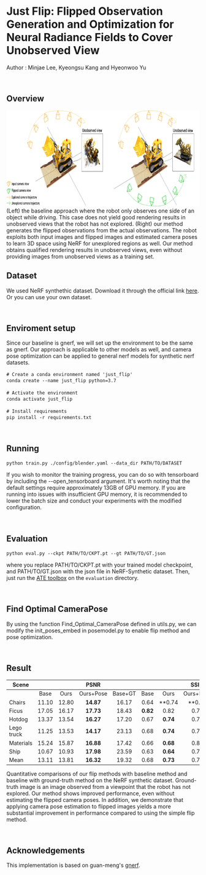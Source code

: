 # Just Flip: Flipped Observation Generation and Optimization for Neural Radiance Fields to Cover Unobserved View

Author : Minjae Lee, Kyeongsu Kang and Hyeonwoo Yu

<br/>

## Overview
<img src="figs/overview.jpeg"  width="800" height="250">
(Left) the baseline approach where the robot only observes one side of an object while driving. This case does not yield good rendering results in unobserved views that the robot has not explored. (Right) our method generates the flipped observations from the actual observations. The robot exploits both input images and flipped images and estimated camera poses to learn 3D space using NeRF for unexplored regions as well. Our method obtains qualified rendering results in unobserved views, even without providing images from unobserved views as a training set.

<br/>

## Dataset
We used NeRF synthethic dataset. Download it through the official link [here]. \
Or you can use your own dataset.

[here]: https://drive.google.com/drive/folders/128yBriW1IG_3NJ5Rp7APSTZsJqdJdfc1

<br/>

## Enviroment setup

Since our baseline is gnerf, we will set up the environment to be the same as gnerf. Our approach is applicable to other models as well, and camera pose optimization can be applied to general nerf models for synthetic nerf datasets.

```
# Create a conda environment named 'just_flip'
conda create --name just_flip python=3.7

# Activate the environment
conda activate just_flip

# Install requirements
pip install -r requirements.txt
```

<br/>


## Running

```
python train.py ./config/blender.yaml --data_dir PATH/TO/DATASET
```

If you wish to monitor the training progress, you can do so with tensorboard by including the --open_tensorboard argument. It's worth noting that the default settings require approximately 13GB of GPU memory. If you are running into issues with insufficient GPU memory, it is recommended to lower the batch size and conduct your experiments with the modified configuration.

<br/>


## Evaluation

```
python eval.py --ckpt PATH/TO/CKPT.pt --gt PATH/TO/GT.json 
```

where you replace PATH/TO/CKPT.pt with your trained model checkpoint, and PATH/TO/GT.json with the json file in NeRF-Synthetic dataset. Then, just run the  [ATE toolbox](https://github.com/uzh-rpg/rpg_trajectory_evaluation) on the `evaluation` directory.

<br/>



## Find Optimal CameraPose
By using the function Find_Optimal_CameraPose defined in utils.py, we can modify the init_poses_embed in posemodel.py to enable flip method and pose optimization.

<br/>


## Result

|Scene|||PSNR||||SSIM||||LPIPS||
|----|:--:|:--:|:--:|:--:|:--:|:--:|:--:|:--:|:--:|:--:|:--:|:--:|
||Base|Ours|Ours+Pose|Base+GT|Base|Ours|Ours+Pose|Base+GT|Base|Ours|Ours+Pose|Base+GT|
|Chairs    |11.10|12.80|**14.87**|16.17|0.64|**0.74|**0.81|0.86|0.48|0.34|**0.24**|0.24|
|Ficus     |17.05|16.17|**17.73**|18.43|**0.82**|0.82|0.75|0.84|**0.21**|0.26|0.29|0.16|
|Hotdog    |13.37|13.54|**16.27**|17.20|0.67|**0.74**|0.76|0.80|0.45|0.36|**0.35**|0.30|
|Lego truck|11.25|13.53|**14.17**|23.13|0.68|**0.74**|0.77|0.88|0.48|0.39|**0.30**|0.11|
|Materials |15.24|15.87|**16.88**|17.42|0.66|**0.68**|0.80|0.81|0.42|0.42|**0.29**|0.30|
|Ship      |10.67|10.93|**17.98**|23.59|0.63|**0.64**|0.72|0.85|0.54|0.51|**0.31**|0.16|
|Mean      |13.11|13.81|**16.32**|19.32|0.68|**0.73**|0.77|0.84|0.43|0.38|**0.30**|0.21|

Quantitative comparisons of our flip methods with baseline method and baseline with ground-truth method on the NeRF synthetic dataset. Ground-truth image is an image observed from a viewpoint that the robot has not explored. Our method shows improved performance, even without estimating the flipped camera poses. In addition, we demonstrate that applying camera pose estimation to flipped images yields a more substantial improvement in performance compared to using the simple flip method.

<br>


## Acknowledgements
This implementation is based on guan-meng's [gnerf].

[gnerf]: https://github.com/quan-meng/gnerf